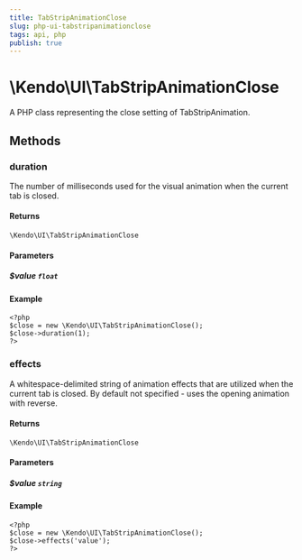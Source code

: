 ```yaml
---
title: TabStripAnimationClose
slug: php-ui-tabstripanimationclose
tags: api, php
publish: true
---
```


# \Kendo\UI\TabStripAnimationClose

A PHP class representing the close setting of TabStripAnimation.


## Methods

### duration
The number of milliseconds used for the visual animation when the current tab is closed.

#### Returns
`\Kendo\UI\TabStripAnimationClose`

#### Parameters

##### $value `float`



#### Example 
    <?php
    $close = new \Kendo\UI\TabStripAnimationClose();
    $close->duration(1);
    ?>

### effects
A whitespace-delimited string of animation effects that are utilized when the current tab
is closed. By default not specified - uses the opening animation with reverse.

#### Returns
`\Kendo\UI\TabStripAnimationClose`

#### Parameters

##### $value `string`



#### Example 
    <?php
    $close = new \Kendo\UI\TabStripAnimationClose();
    $close->effects('value');
    ?>

